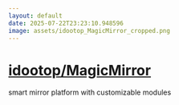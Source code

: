 ```yaml
---
layout: default
date: 2025-07-22T23:23:10.948596
image: assets/idootop_MagicMirror_cropped.png
---
```


# [idootop/MagicMirror](https://github.com/idootop/MagicMirror)

smart mirror platform with customizable modules
